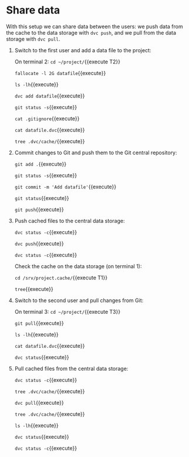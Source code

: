 # Share data

With this setup we can share data between the users: we push data from
the cache to the data storage with `dvc push`, and we pull from the
data storage with `dvc pull`.

1. Switch to the first user and add a data file to the project:

   On terminal 2: `cd ~/project/`{{execute T2}}
   
   `fallocate -l 2G datafile`{{execute}}
   
   `ls -lh`{{execute}}
   
   `dvc add datafile`{{execute}}
   
   `git status -s`{{execute}}
   
   `cat .gitignore`{{execute}}
   
   `cat datafile.dvc`{{execute}}
   
   `tree .dvc/cache/`{{execute}}

2. Commit changes to Git and push them to the Git central repository:

   `git add .`{{execute}}
   
   `git status -s`{{execute}}
   
   `git commit -m 'Add datafile'`{{execute}}
   
   `git status`{{execute}}
   
   `git push`{{execute}}
   
3. Push cached files to the central data storage:
   
   `dvc status -c`{{execute}}
   
   `dvc push`{{execute}}
   
   `dvc status -c`{{execute}}
   
   Check the cache on the data storage (on terminal 1):
   
   `cd /srv/project.cache/`{{execute T1}}
   
   `tree`{{execute}}
   
4. Switch to the second user and pull changes from Git:

   On terminal 3: `cd ~/project/`{{execute T3}}
   
   `git pull`{{execute}}
   
   `ls -lh`{{execute}}
   
   `cat datafile.dvc`{{execute}}
   
   `dvc status`{{execute}}
   
5. Pull cached files from the central data storage:
   
   `dvc status -c`{{execute}}
   
   `tree .dvc/cache/`{{execute}}
   
   `dvc pull`{{execute}}
   
   `tree .dvc/cache/`{{execute}}
   
   `ls -lh`{{execute}}
   
   `dvc status`{{execute}}
   
   `dvc status -c`{{execute}}
